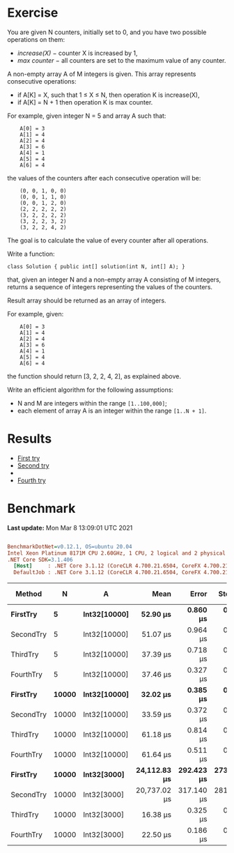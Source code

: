﻿# Exercise
You are given N counters, initially set to 0, and you have two possible operations on them:

- _increase(X)_ − counter X is increased by 1,
- _max counter_ − all counters are set to the maximum value of any counter.

A non-empty array A of M integers is given. This array represents consecutive operations:

- if A[K] = X, such that 1 ≤ X ≤ N, then operation K is increase(X),
- if A[K] = N + 1 then operation K is max counter.

For example, given integer N = 5 and array A such that:
```
    A[0] = 3
    A[1] = 4
    A[2] = 4
    A[3] = 6
    A[4] = 1
    A[5] = 4
    A[6] = 4
```

the values of the counters after each consecutive operation will be:
```
    (0, 0, 1, 0, 0)
    (0, 0, 1, 1, 0)
    (0, 0, 1, 2, 0)
    (2, 2, 2, 2, 2)
    (3, 2, 2, 2, 2)
    (3, 2, 2, 3, 2)
    (3, 2, 2, 4, 2)
```

The goal is to calculate the value of every counter after all operations.

Write a function:

```
class Solution { public int[] solution(int N, int[] A); }
```

that, given an integer N and a non-empty array A consisting of M integers, returns a sequence of integers representing the values of the counters.

Result array should be returned as an array of integers.

For example, given:
```
    A[0] = 3
    A[1] = 4
    A[2] = 4
    A[3] = 6
    A[4] = 1
    A[5] = 4
    A[6] = 4
```

the function should return [3, 2, 2, 4, 2], as explained above.

Write an efficient algorithm for the following assumptions:

- N and M are integers within the range `[1..100,000]`;
- each element of array A is an integer within the range `[1..N + 1]`.


# Results
- [First try](https://app.codility.com/demo/results/trainingMXXMRX-K2R/)
- [Second try](https://app.codility.com/demo/results/trainingX8YE26-PC2/)
-
- [Fourth try](https://app.codility.com/demo/results/training6N86XV-7TU/)

# Benchmark

**Last update:** Mon Mar  8 13:09:01 UTC 2021

``` ini

BenchmarkDotNet=v0.12.1, OS=ubuntu 20.04
Intel Xeon Platinum 8171M CPU 2.60GHz, 1 CPU, 2 logical and 2 physical cores
.NET Core SDK=3.1.406
  [Host]     : .NET Core 3.1.12 (CoreCLR 4.700.21.6504, CoreFX 4.700.21.6905), X64 RyuJIT
  DefaultJob : .NET Core 3.1.12 (CoreCLR 4.700.21.6504, CoreFX 4.700.21.6905), X64 RyuJIT


```
|    Method |     N |            A |         Mean |      Error |     StdDev |  Gen 0 |  Gen 1 | Gen 2 | Allocated |
|---------- |------ |------------- |-------------:|-----------:|-----------:|-------:|-------:|------:|----------:|
|  **FirstTry** |     **5** | **Int32[10000]** |     **52.90 μs** |   **0.860 μs** |   **0.804 μs** |      **-** |      **-** |     **-** |      **49 B** |
| SecondTry |     5 | Int32[10000] |     51.07 μs |   0.964 μs |   0.990 μs |      - |      - |     - |      48 B |
|  ThirdTry |     5 | Int32[10000] |     37.39 μs |   0.718 μs |   0.827 μs |      - |      - |     - |      48 B |
| FourthTry |     5 | Int32[10000] |     37.46 μs |   0.327 μs |   0.273 μs |      - |      - |     - |      48 B |
|  **FirstTry** | **10000** | **Int32[10000]** |     **32.02 μs** |   **0.385 μs** |   **0.360 μs** | **2.0752** | **0.2441** |     **-** |   **40024 B** |
| SecondTry | 10000 | Int32[10000] |     33.59 μs |   0.372 μs |   0.348 μs | 2.0752 | 0.2441 |     - |   40025 B |
|  ThirdTry | 10000 | Int32[10000] |     61.18 μs |   0.814 μs |   0.762 μs | 2.0752 | 0.2441 |     - |   40024 B |
| FourthTry | 10000 | Int32[10000] |     61.64 μs |   0.511 μs |   0.453 μs | 2.0752 | 0.2441 |     - |   40025 B |
|  **FirstTry** | **10000** |  **Int32[3000]** | **24,112.83 μs** | **292.423 μs** | **273.533 μs** |      **-** |      **-** |     **-** |   **40026 B** |
| SecondTry | 10000 |  Int32[3000] | 20,737.02 μs | 317.140 μs | 281.136 μs |      - |      - |     - |   40298 B |
|  ThirdTry | 10000 |  Int32[3000] |     16.38 μs |   0.325 μs |   0.423 μs | 2.1057 | 0.2441 |     - |   40024 B |
| FourthTry | 10000 |  Int32[3000] |     22.50 μs |   0.186 μs |   0.174 μs | 2.1057 | 0.2441 |     - |   40024 B |
